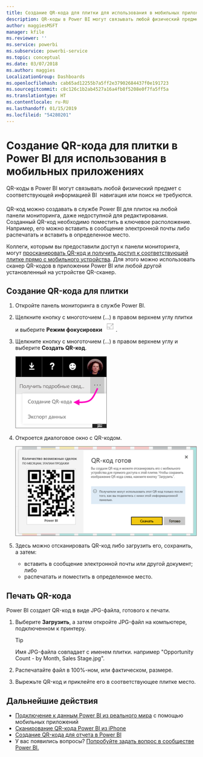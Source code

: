 ```yaml
---
title: Создание QR-кода для плитки для использования в мобильных приложениях Power BI
description: QR-коды в Power BI могут связывать любой физический предмет с соответствующей информацией BI в мобильном приложении; навигация или поиск не требуются.
author: maggiesMSFT
manager: kfile
ms.reviewer: ''
ms.service: powerbi
ms.subservice: powerbi-service
ms.topic: conceptual
ms.date: 03/07/2018
ms.author: maggies
LocalizationGroup: Dashboards
ms.openlocfilehash: cab65ad12255b7a5ff2e37902684437f0e191723
ms.sourcegitcommit: c8c126c1b2ab4527a16a4fb8f5208e0f7fa5ff5a
ms.translationtype: HT
ms.contentlocale: ru-RU
ms.lasthandoff: 01/15/2019
ms.locfileid: "54280201"
---
```

# <a name="create-a-qr-code-for-a-tile-in-power-bi-to-use-in-the-mobile-apps"></a>Создание QR-кода для плитки в Power BI для использования в мобильных приложениях
QR-коды в Power BI могут связывать любой физический предмет с соответствующей информацией BI &#151; навигация или поиск не требуются.

QR-код можно создавать в службе Power BI для плиток на любой панели мониторинга, даже недоступной для редактирования. Созданный QR-код необходимо поместить в ключевое расположение. Например, его можно вставить в сообщение электронной почты либо распечатать и вставить в определенное место. 

Коллеги, которым вы предоставили доступ к панели мониторинга, могут [просканировать QR-код и получить доступ к соответствующей плитке прямо с мобильного устройства](consumer/mobile/mobile-apps-qr-code.md). Для этого можно использовать сканер QR-кодов в приложении Power BI или любой другой установленный на устройстве QR-сканер.


## <a name="create-a-qr-code-for-a-tile"></a>Создание QR-кода для плитки
1. Откройте панель мониторинга в службе Power BI.
2. Щелкните кнопку с многоточием (...) в правом верхнем углу плитки и выберите **Режим фокусировки** ![](media/service-create-qr-code-for-tile/fullscreen-icon.jpg).
3. Щелкните кнопку с многоточием (...) в правом верхнем углу и выберите **Создать QR-код**. 
   
    ![](media/service-create-qr-code-for-tile/power-bi-create-qr-code-tile.png)
4. Откроется диалоговое окно с QR-кодом. 
   
    ![](media/service-create-qr-code-for-tile/pbi_qrcode_opportunity_count.png)
5. Здесь можно отсканировать QR-код либо загрузить его, сохранить, а затем: 
   
   * вставить в сообщение электронной почты или другой документ; либо 
   * распечатать и поместить в определенное место. 

## <a name="print-the-qr-code"></a>Печать QR-кода
Power BI создает QR-код в виде JPG-файла, готового к печати. 

1. Выберите **Загрузить**, а затем откройте JPG-файл на компьютере, подключенном к принтеру.  
   
   > [!TIP]
   > Имя JPG-файла совпадает с именем плитки. например "Opportunity Count - by Month, Sales Stage.jpg".
   > 
   > 
2. Распечатайте файл в 100%-ном, или фактическом, размере.  
3. Вырежьте QR-код и приклейте его в соответствующее плитке место. 

## <a name="next-steps"></a>Дальнейшие действия
* [Подключение к данным Power BI из реального мира](consumer/mobile/mobile-apps-data-in-real-world-context.md) с помощью мобильных приложений
* [Сканирование QR-кода Power BI из iPhone](consumer/mobile/mobile-apps-qr-code.md)
* [Создание QR-кода для отчета в Power BI](service-create-qr-code-for-report.md)
* У вас появились вопросы? [Попробуйте задать вопрос в сообществе Power BI.](http://community.powerbi.com/)

